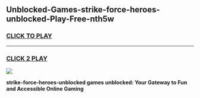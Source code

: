 
## Unblocked-Games-strike-force-heroes-unblocked-Play-Free-nth5w
<h3>
<a href="https://premium76.site?title=strike-force-heroes-unblocked&ref=23A">CLICK TO PLAY</a></h3>
<hr>

<h3>
<a href="https://premium76.site?title=strike-force-heroes-unblocked&ref=23A">CLICK 2 PLAY</a>
  
</h3>

<a href="https://premium76.site?title=strike-force-heroes-unblocked&ref=23A"><img src="https://clearcache.store/games.png"></a>


**strike-force-heroes-unblocked games unblocked: Your Gateway to Fun and Accessible Online Gaming**
